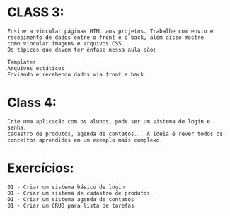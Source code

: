 # CLASS 3:
    Ensine a vincular páginas HTML aos projetos. Trabalhe com envio e
    recebimento de dados entre o front e o back, além disso mostre 
    como vincular imagens e arquivos CSS.
    Os tópicos que devem ter ênfase nessa aula são:

    Templates
    Arquivos estáticos
    Enviando e recebendo dados via front e back


# Class 4:
    Crie uma aplicação com os alunos, pode ser um sistema de login e senha,
    cadastro de produtos, agenda de contatos... A ideia é rever todos os
    conceitos aprendidos em um exemplo mais complexo.


# Exercícios:
    01 - Criar um sistema básico de login
    01 - Criar um sistema de cadastro de produtos
    01 - Criar um sistema agenda de contatos
    01 - Criar um CRUD para lista de tarefas